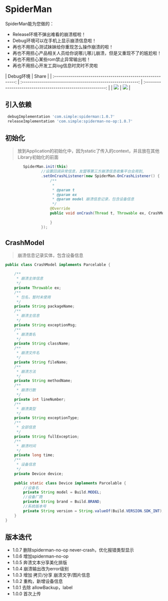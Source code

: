 # SpiderMan


SpiderMan能为您做的：

* Release环境不弹出难看的崩溃框啦！
* Debug环境可以在手机上显示崩溃信息啦！
* 再也不用担心测试妹妹给你重现怎么操作崩溃的啦！
* 再也不用担心产品相关人员给你说哪儿哪儿崩溃，但是又重现不了的尴尬啦！
* 再也不用担心某些rom禁止异常输出啦！
* 再也不用担心开发工具log信息时灵时不灵啦

|                          Debug环境                           |                                                   Share                             |
| :----------------------------------------------------------: | :----------------------------------------------------------: | :----------------------------------------------------------: |
| ![](https://raw.githubusercontent.com/simplepeng/SpiderMan/3f457c754a90baa8c9b73b6953b4cb9581bb9414/statics/debug.gif) |  ![](https://ws1.sinaimg.cn/mw690/00677ch9gy1ftoekwmvl3j30af0hygof) |


## 引入依赖

```groovy
 debugImplementation 'com.simple:spiderman:1.0.7'
 releaseImplementation 'com.simple:spiderman-no-op:1.0.7'
```

## 初始化

> 放到Application的初始化中，因为static了传入的context，并且放在其他Library初始化的前面

```java
        SpiderMan.init(this)
                //设置回调异常信息，友盟等第三方崩溃信息收集平台会用到,
                .setOnCrashListener(new SpiderMan.OnCrashListener() {
                    /**
                     *
                     * @param t
                     * @param ex
                     * @param model 崩溃信息记录，包含设备信息
                     */
                    @Override
                    public void onCrash(Thread t, Throwable ex, CrashModel model) {
                        
                    }
                });

```

## CrashModel

> 崩溃信息记录实体，包含设备信息

```java
public class CrashModel implements Parcelable {

    /**
     * 崩溃主体信息
     */
    private Throwable ex;
    /**
     * 包名，暂时未使用
     */
    private String packageName;
    /**
     * 崩溃主信息
     */
    private String exceptionMsg;
    /**
     * 崩溃类名
     */
    private String className;
    /**
     * 崩溃文件名
     */
    private String fileName;
    /**
     * 崩溃方法
     */
    private String methodName;
    /**
     * 崩溃行数
     */
    private int lineNumber;
    /**
     * 崩溃类型
     */
    private String exceptionType;
    /**
     * 全部信息
     */
    private String fullException;
    /**
     * 崩溃时间
     */
    private long time;
    /**
     * 设备信息
     */
    private Device device;
    
    public static class Device implements Parcelable {
        //设备名
        private String model = Build.MODEL;
        //设备厂商
        private String brand = Build.BRAND;
        //系统版本号
        private String version = String.valueOf(Build.VERSION.SDK_INT);
    }
}
```

## 版本迭代

* 1.0.7 删除spiderman-no-op never-crash，优化报错类型显示
* 1.0.6 增加spiderman-no-op
* 1.0.5 奔溃文本分享美化排版
* 1.0.4 崩溃输出改为error级别
* 1.0.3 增加 拷贝/分享 崩溃文字/图片信息
* 1.0.2 重构，新增设备信息
* 1.0.1 去除 allowBackup，label
* 1.0.0 首次上传

